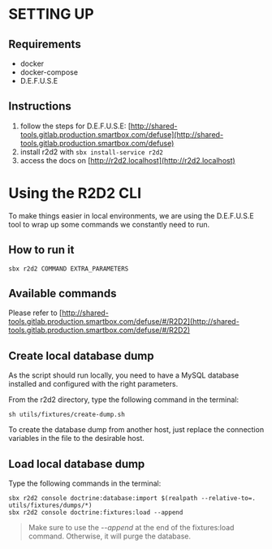 # SETTING UP

## Requirements
- docker
- docker-compose
- D.E.F.U.S.E

## Instructions
1. follow the steps for D.E.F.U.S.E: [http://shared-tools.gitlab.production.smartbox.com/defuse](http://shared-tools.gitlab.production.smartbox.com/defuse)
2. install r2d2 with `sbx install-service r2d2`
3. access the docs on [http://r2d2.localhost](http://r2d2.localhost)

# Using the R2D2 CLI
To make things easier in local environments, we are using the D.E.F.U.S.E tool to wrap up some commands we constantly need to run.

## How to run it
```shell script
sbx r2d2 COMMAND EXTRA_PARAMETERS
```

## Available commands  

Please refer to [http://shared-tools.gitlab.production.smartbox.com/defuse/#/R2D2](http://shared-tools.gitlab.production.smartbox.com/defuse/#/R2D2)

## Create local database dump

As the script should run locally, you need to have a MySQL database installed and configured with the right parameters.

From the r2d2 directory, type the following command in the terminal:

```shell script
sh utils/fixtures/create-dump.sh
```

To create the database dump from another host, just replace the connection variables in the file to the desirable host. 

## Load local database dump

Type the following commands in the terminal:

```shell script
sbx r2d2 console doctrine:database:import $(realpath --relative-to=. utils/fixtures/dumps/*)
sbx r2d2 console doctrine:fixtures:load --append
```
    
> Make sure to use the _--append_ at the end of the fixtures:load command. Otherwise, it will purge the database.
 